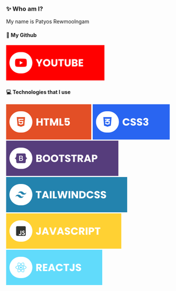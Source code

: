 ### ✨ Who am I?
My name is Patyos Rewmoolngam

#### 🔗 My Github
[![YouTube](./assets/youtube.svg)](https://www.https://github.com/AloeThron)

#### 💻 Technologies that I use
![HTML5](./assets/html.svg) ![CSS3](./assets/css.svg) ![Bootstrap](./assets/bootstrap.svg) ![TailwindCSS](./assets/tailwind.svg) ![JavaScript](./assets/javascript.svg) ![React](./assets/react.svg)